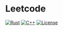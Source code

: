 # Leetcode

[![Rust](https://github.com/miRoox/Leetcode/workflows/Rust/badge.svg)](https://github.com/miRoox/Leetcode/actions?query=workflow%3ARust)
[![C++](https://github.com/miRoox/Leetcode/workflows/C%2B%2B/badge.svg)](https://github.com/miRoox/Leetcode/actions?query=workflow%3AC%2B%2B)
[![License](https://img.shields.io/github/license/miRoox/Leetcode.svg)](https://github.com/miRoox/Leetcode/blob/master/LICENSE)
